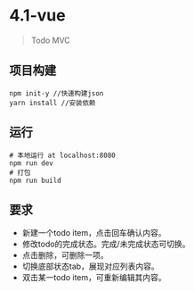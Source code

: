 # 4.1-vue
> Todo MVC
## 项目构建
 ```
 npm init-y //快速构建json
 yarn install //安装依赖
 ```
## 运行
```
# 本地运行 at localhost:8080
npm run dev
# 打包
npm run build
```
## 要求
- 新建一个todo item，点击回车确认内容。
- 修改todo的完成状态。完成/未完成状态可切换。
- 点击删除，可删除一项。
- 切换底部状态tab，展现对应列表内容。
- 双击某一todo item，可重新编辑其内容。